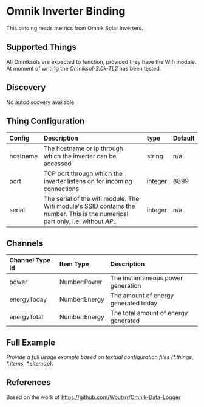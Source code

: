 # Omnik Inverter Binding

This binding reads metrics from Omnik Solar Inverters.

## Supported Things

All Omniksols are expected to function, provided they have the Wifi module. At
moment of writing the _Omniksol-3.0k-TL2_ has been tested.

## Discovery

No autodiscovery available

## Thing Configuration

| Config   | Description                                                                                                                    | type    | Default   |
| :------- | :------------                                                                                                                  | :-----  | :-------- |
| hostname | The hostname or ip through which the inverter can be accessed                                                                  | string  | n/a       |
| port     | TCP port through which the inverter listens on for incoming connections                                                        | integer | 8899      |
| serial   | The serial of the wifi module. The Wifi module's SSID contains the number. This is the numerical part only, i.e. without _AP__ | integer | n/a       |

## Channels

| Channel Type Id   | Item Type     | Description                          |
| :---------------- | :----------   | :------------                        |
| power             | Number:Power  | The instantaneous power generation   |
| energyToday       | Number:Energy | The amount of energy generated today |
| energyTotal       | Number:Energy | The total amount of energy generated |

## Full Example

_Provide a full usage example based on textual configuration files (*.things, *.items, *.sitemap)._


## References

Based on the work of https://github.com/Woutrrr/Omnik-Data-Logger
